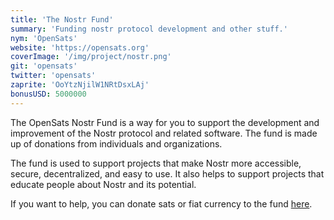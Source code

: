```yaml
---
title: 'The Nostr Fund'
summary: 'Funding nostr protocol development and other stuff.'
nym: 'OpenSats'
website: 'https://opensats.org'
coverImage: '/img/project/nostr.png'
git: 'opensats'
twitter: 'opensats'
zaprite: 'OoYtzNjilW1NRtDsxLAj'
bonusUSD: 5000000
---
```


The OpenSats Nostr Fund is a way for you to support the development and
improvement of the Nostr protocol and related software. The fund is made up of
donations from individuals and organizations.

The fund is used to support projects that make Nostr more accessible, secure,
decentralized, and easy to use. It also helps to support projects that educate
people about Nostr and its potential.

If you want to help, you can donate sats or fiat currency to the fund [here](#top).
